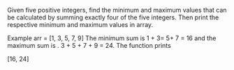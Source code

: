Given five positive integers, find the minimum and maximum values that can be calculated by summing exactly four of the five integers. Then print the respective minimum and maximum values in array.

Example
arr = [1, 3, 5, 7, 9]
The minimum sum is 1 + 3= 5+ 7 = 16 and the maximum sum is . 3 + 5 + 7 + 9 = 24. The function prints

[16, 24]
